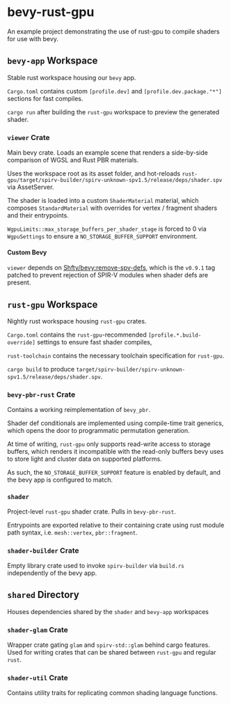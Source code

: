 # bevy-rust-gpu

An example project demonstrating the use of rust-gpu to compile shaders for use with bevy.

## `bevy-app` Workspace

Stable rust workspace housing our `bevy` app.

`Cargo.toml` contains custom `[profile.dev]` and `[profile.dev.package."*"]` sections for fast compiles.

`cargo run` after building the `rust-gpu` workspace to preview the generated shader.

### `viewer` Crate

Main bevy crate. Loads an example scene that renders a side-by-side comparison of WGSL and Rust PBR materials.

Uses the workspace root as its asset folder, and hot-reloads `rust-gpu/target/spirv-builder/spirv-unknown-spv1.5/release/deps/shader.spv` via AssetServer.

The shader is loaded into a custom `ShaderMaterial` material, which composes `StandardMaterial` with overrides for vertex / fragment shaders and their entrypoints.

`WgpuLimits::max_storage_buffers_per_shader_stage` is forced to 0 via `WgpuSettings` to ensure a `NO_STORAGE_BUFFER_SUPPORT` environment.

#### Custom Bevy

`viewer` depends on [Shfty/bevy:remove-spv-defs](https://github.com/Shfty/bevy), which is the `v0.9.1` tag patched to prevent rejection of SPIR-V modules when shader defs are present.

## `rust-gpu` Workspace

Nightly rust workspace housing `rust-gpu` crates.

`Cargo.toml` contains the `rust-gpu`-recommended `[profile.*.build-override]` settings to ensure fast shader compiles,

`rust-toolchain` contains the necessary toolchain specification for `rust-gpu`.

`cargo build` to produce `target/spirv-builder/spirv-unknown-spv1.5/release/deps/shader.spv`.

### `bevy-pbr-rust` Crate

Contains a working reimplementation of `bevy_pbr`.

Shader def conditionals are implemented using compile-time trait generics, which opens the door to programmatic permutation generation.

At time of writing, `rust-gpu` only supports read-write access to storage buffers,
which renders it incompatible with the read-only buffers bevy uses to store light and cluster data on supported platforms.

As such, the `NO_STORAGE_BUFFER_SUPPORT` feature is enabled by default, and the bevy app is configured to match.

### `shader`

Project-level `rust-gpu` shader crate. Pulls in `bevy-pbr-rust`.

Entrypoints are exported relative to their containing crate using rust module path syntax,
i.e. `mesh::vertex`, `pbr::fragment`.

### `shader-builder` Crate

Empty library crate used to invoke `spirv-builder` via `build.rs` independently of the bevy app.

## `shared` Directory

Houses dependencies shared by the `shader` and `bevy-app` workspaces

### `shader-glam` Crate

Wrapper crate gating `glam` and `spirv-std::glam` behind cargo features.
Used for writing crates that can be shared between `rust-gpu` and regular `rust`.

### `shader-util` Crate

Contains utility traits for replicating common shading language functions.
